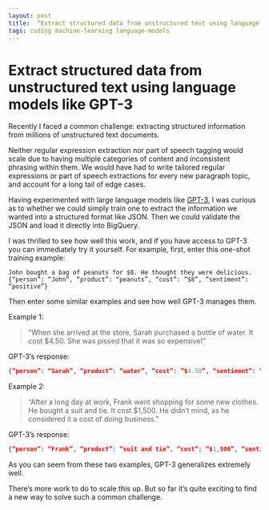 ```yaml
---
layout: post
title:  “Extract structured data from unstructured text using language models like GPT-3”
tags: coding machine-learning language-models
---
```


# Extract structured data from unstructured text using language models like GPT-3

Recently I faced a common challenge: extracting structured information from millions of unstructured text documents.

Neither regular expression extraction nor part of speech tagging would scale due to having multiple categories of content and inconsistent phrasing within them. We would have had to write tailored regular expressions or part of speech extractions for every new paragraph topic, and account for a long tail of edge cases.

Having experimented with large language models like [GPT-3](https://beta.openai.com), I was curious as to whether we could simply train one to extract the information we wanted into a structured format like JSON. Then we could validate the JSON and load it directly into BigQuery.

I was thrilled to see how well this work, and if you have access to GPT-3 you can immediately try it yourself. For example, first, enter this one-shot training example:

``` 
John bought a bag of peanuts for $8. He thought they were delicious.
{“person”: “John”, “product”: “peanuts”, “cost”: ”$8”, “sentiment”: “positive”}
```

Then enter some similar examples and see how well GPT-3 manages them.

Example 1:

> “When she arrived at the store, Sarah purchased a bottle of water. It cost $4.50. She was pissed that it was so expensive!” 

GPT-3’s response:

```json
{“person”: “Sarah”, “product”: “water”, “cost”: ”$4.50”, “sentiment”: “negative”}
```

Example 2: 

> “After a long day at work, Frank went shopping for some new clothes. He bought a suit and tie. It cost $1,500. He didn’t mind, as he considered it a cost of doing business.”

GPT-3’s response:

```json
{“person”: “Frank”, “product”: “suit and tie”, “cost”: ”$1,500”, “sentiment”: “neutral”}
```

As you can seem from these two examples, GPT-3 generalizes extremely well.

There’s more work to do to scale this up. But so far it’s quite exciting to find a new way to solve such a common challenge.